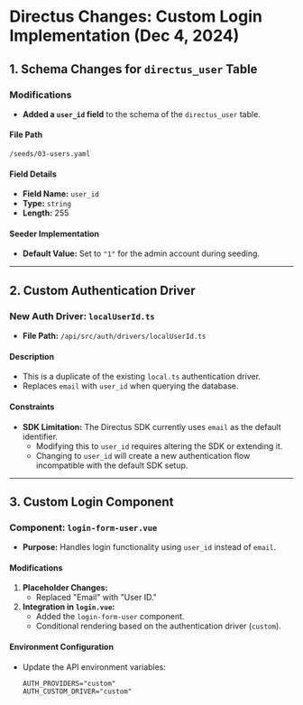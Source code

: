 # Directus Changes: Custom Login Implementation (Dec 4, 2024)

## 1. Schema Changes for `directus_user` Table

### Modifications
- **Added a `user_id` field** to the schema of the `directus_user` table.

#### File Path
`/seeds/03-users.yaml`

#### Field Details
- **Field Name:** `user_id`
- **Type:** `string`
- **Length:** 255

#### Seeder Implementation
- **Default Value:** Set to `"1"` for the admin account during seeding.

---

## 2. Custom Authentication Driver

### New Auth Driver: `localUserId.ts`
- **File Path:** `/api/src/auth/drivers/localUserId.ts`

#### Description
- This is a duplicate of the existing `local.ts` authentication driver.
- Replaces `email` with `user_id` when querying the database.

#### Constraints
- **SDK Limitation:** The Directus SDK currently uses `email` as the default identifier.
  - Modifying this to `user_id` requires altering the SDK or extending it.
  - Changing to `user_id` will create a new authentication flow incompatible with the default SDK setup.

---

## 3. Custom Login Component

### Component: `login-form-user.vue`
- **Purpose:** Handles login functionality using `user_id` instead of `email`.

#### Modifications
1. **Placeholder Changes:**
   - Replaced "Email" with "User ID."
2. **Integration in `login.vue`:**
   - Added the `login-form-user` component.
   - Conditional rendering based on the authentication driver (`custom`).

#### Environment Configuration
- Update the API environment variables:
  ```env
  AUTH_PROVIDERS="custom"
  AUTH_CUSTOM_DRIVER="custom"
